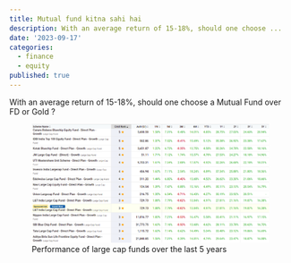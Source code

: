 ```yaml
---
title: Mutual fund kitna sahi hai
description: With an average return of 15-18%, should one choose ...
date: '2023-09-17'
categories:
  - finance
  - equity
published: true
---
```


With an average return of 15-18%, should one choose a Mutual Fund over FD or Gold ?

<figure class="align-center">
  <img src="https://github.com/ahampriyanshu/meta/blob/main/blog/mutual-funds.png?raw=true" alt="loading">
  <figcaption>Performance of large cap funds over the last 5 years</figcaption>
</figure>
